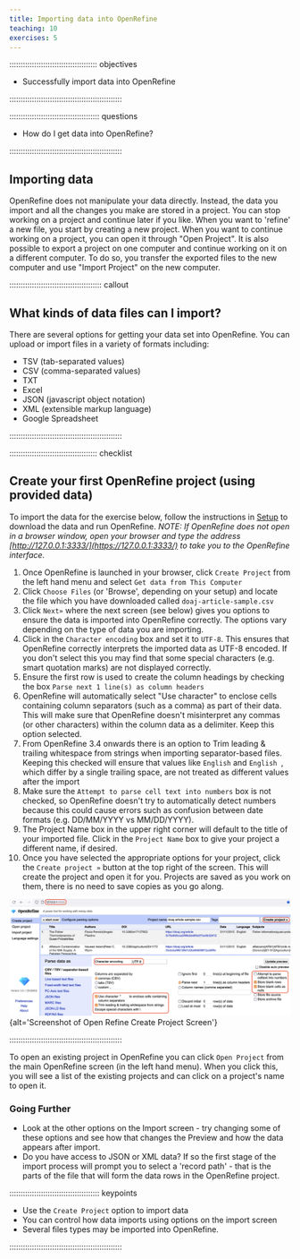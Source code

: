 ```yaml
---
title: Importing data into OpenRefine
teaching: 10
exercises: 5
---
```


::::::::::::::::::::::::::::::::::::::: objectives

- Successfully import data into OpenRefine

::::::::::::::::::::::::::::::::::::::::::::::::::

:::::::::::::::::::::::::::::::::::::::: questions

- How do I get data into OpenRefine?

::::::::::::::::::::::::::::::::::::::::::::::::::

## Importing data

OpenRefine does not manipulate your data directly.
Instead, the data you import and all the changes you make are stored in a project.
You can stop working on a project and continue later if you like.
When you want to 'refine' a new file, you start by creating a new project.
When you want to continue working on a project, you can open it through "Open Project".
It is also possible to export a project on one computer and continue working on it on a different
computer.
To do so, you transfer the exported files to the new computer and use "Import Project" on the new
computer.

:::::::::::::::::::::::::::::::::::::::::  callout

## What kinds of data files can I import?

There are several options for getting your data set into OpenRefine. You can upload or import files in a variety of formats including:

- TSV (tab-separated values)
- CSV (comma-separated values)
- TXT
- Excel
- JSON (javascript object notation)
- XML (extensible markup language)
- Google Spreadsheet
  

::::::::::::::::::::::::::::::::::::::::::::::::::

:::::::::::::::::::::::::::::::::::::::  checklist

## Create your first OpenRefine project (using provided data)

To import the data for the exercise below, follow the instructions in [Setup](https://librarycarpentry.github.io/lc-open-refine/setup.html) to download the data and run OpenRefine. *NOTE: If OpenRefine does not open in a browser window, open your browser and type the address [http://127.0.0.1:3333/](https://127.0.0.1:3333/) to take you to the OpenRefine interface.*

1. Once OpenRefine is launched in your browser, click `Create Project` from the left hand menu and select `Get data from This Computer`
2. Click `Choose Files` (or 'Browse', depending on your setup) and locate the file which you have downloaded called `doaj-article-sample.csv`
3. Click `Next»` where the next screen (see below) gives you options to ensure the data is imported into OpenRefine correctly. The options vary depending on the type of data you are importing.
4. Click in the `Character encoding` box and set it to `UTF-8`. This ensures that OpenRefine correctly interprets the imported data as UTF-8 encoded. If you don't select this you may find that some special characters (e.g. smart quotation marks) are not displayed correctly.
5. Ensure the first row is used to create the column headings by checking the box `Parse next 1 line(s) as column headers`
6. OpenRefine will automatically select "Use character" to enclose cells containing column separators (such as a comma) as part of their data. This will make sure that OpenRefine doesn't misinterpret any commas (or other characters) within the column data as a delimiter. Keep this option selected.
7. From OpenRefine 3.4 onwards there is an option to Trim leading \& trailing whitespace from strings when importing separator-based files. Keeping this checked will ensure that values like `English` and `English `, which differ by a single trailing space, are not treated as different values after the import
8. Make sure the `Attempt to parse cell text into numbers` box is not checked, so OpenRefine doesn't try to automatically detect numbers because this could cause errors such as confusion between date formats (e.g. DD/MM/YYYY vs MM/DD/YYYY).
9. The Project Name box in the upper right corner will default to the title of your imported file. Click in the `Project Name` box to give your project a different name, if desired.
10. Once you have selected the appropriate options for your project, click the `Create project »` button at the top right of the screen. This will create the project and open it for you. Projects are saved as you work on them, there is no need to save copies as you go along.

![](fig/openrefine_ui.png){alt='Screenshot of Open Refine Create Project Screen'}


::::::::::::::::::::::::::::::::::::::::::::::::::

To open an existing project in OpenRefine you can click `Open Project` from the main OpenRefine screen (in the left hand menu). When you click this, you will see a list of the existing projects and can click on a project's name to open it.

### Going Further

- Look at the other options on the Import screen - try changing some of these options and see how that changes the Preview and how the data appears after import.
- Do you have access to JSON or XML data? If so the first stage of the import process will prompt you to select a 'record path' - that is the parts of the file that will form the data rows in the OpenRefine project.

:::::::::::::::::::::::::::::::::::::::: keypoints

- Use the `Create Project` option to import data
- You can control how data imports using options on the import screen
- Several files types may be imported into OpenRefine.

::::::::::::::::::::::::::::::::::::::::::::::::::


